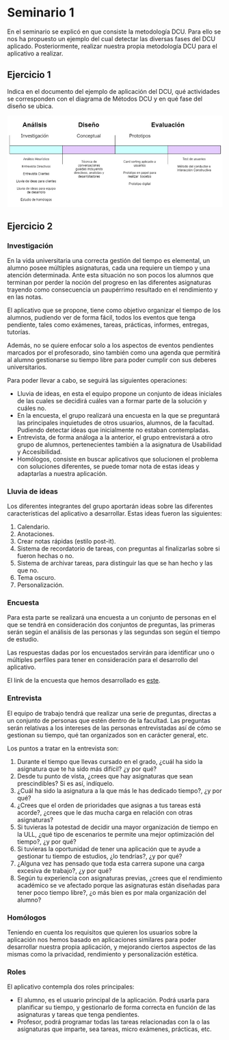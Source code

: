 
# Seminario 1

En el seminario se explicó en que consiste la metodología DCU. Para ello se nos ha propuesto un ejemplo del cual detectar las diversas fases del DCU aplicado.
Posteriormente, realizar nuestra propia metodología DCU para el aplicativo a realizar.

## Ejercicio 1

Indica en el documento del ejemplo de aplicación del DCU, qué actividades se corresponden con el diagrama de Métodos DCU y en qué fase del diseño se ubica.

![alt text](https://raw.githubusercontent.com/Yeixon98/UYA-Grupo_8/master/Seminarios/Seminario%201/Metodos_DCU.PNG)

## Ejercicio 2

### Investigación

En la vida universitaria una correcta gestión del tiempo es elemental, un alumno posee múltiples asignaturas, cada una requiere un tiempo y una atención determinada. Ante esta situación no son pocos los alumnos que terminan por perder la noción del progreso en las diferentes asignaturas trayendo como consecuencia un paupérrimo resultado en el rendimiento y en las notas.

El aplicativo que se propone, tiene como objetivo organizar el tiempo de los alumnos, pudiendo ver de forma fácil, todos los eventos que tenga pendiente, tales como exámenes, tareas, prácticas, informes, entregas, tutorías. 

Además, no se quiere enfocar  solo a los aspectos de eventos pendientes marcados por el profesorado, sino también como una agenda que permitirá al alumno gestionarse su tiempo libre para poder cumplir con sus deberes universitarios.

Para poder llevar a cabo, se seguirá las siguientes operaciones:

* Lluvia de ideas, en esta el equipo propone un conjunto de ideas iniciales de las cuales se decidirá cuáles van a formar parte de la solución y cuáles no.
* En la encuesta, el grupo realizará una encuesta en la que se preguntará las principales inquietudes de otros usuarios, alumnos, de la facultad. Pudiendo detectar ideas que inicialmente no estaban contempladas.
* Entrevista, de forma análoga a la anterior, el grupo entrevistará a otro grupo de alumnos, pertenecientes también a la asignatura de Usabilidad y Accesibilidad.
* Homólogos, consiste en buscar aplicativos que solucionen el problema con soluciones diferentes, se puede tomar nota de estas ideas y adaptarlas a nuestra aplicación.

### Lluvia de ideas

Los diferentes integrantes del grupo aportarán ideas sobre las diferentes características del aplicativo a desarrollar. Estas ideas fueron las siguientes:


1. Calendario.
2. Anotaciones.
3. Crear notas rápidas (estilo post-it).
4. Sistema de recordatorio de tareas, con preguntas al finalizarlas sobre si fueron hechas o no.
5. Sistema de archivar tareas, para distinguir las que se han hecho y las que no.
6. Tema oscuro.
7. Personalización.

### Encuesta

Para esta parte se realizará una encuesta a un conjunto de personas en el que se tendrá en consideración dos conjuntos de preguntas, las primeras serán según el análisis de las personas y las segundas son según el tiempo de estudio.

Las respuestas dadas por los encuestados servirán para identificar uno o múltiples perfiles para tener en consideración para el desarrollo del aplicativo.

El link de la encuesta que hemos desarrollado es [este](https://docs.google.com/forms/d/1_0Fj9QJUA99UtlOX64aUGKkH9xo5NgqMueh5pGdx1-c/edit).

### Entrevista

El equipo de trabajo tendrá que realizar una serie de preguntas, directas a un conjunto de personas que estén dentro de la facultad. Las preguntas serán relativas a los intereses de las personas entrevistadas así de cómo se gestionan su tiempo, qué tan organizados son en carácter general, etc.

Los puntos a tratar en la entrevista son:

1. Durante el tiempo que llevas cursado en el grado, ¿cuál ha sido la asignatura que te ha sido más difícil? ¿y por qué?
2. Desde tu punto de vista, ¿crees que hay asignaturas que sean prescindibles? Si es así, indíquelo.
3. ¿Cuál ha sido la asignatura a la que más le has dedicado tiempo?, ¿y por qué?
4. ¿Crees que el orden de prioridades que asignas a tus tareas está acorde?, ¿crees que le das mucha carga en relación con otras asignaturas?
5. Si tuvieras la potestad de decidir una mayor organización de tiempo en la ULL, ¿qué tipo de escenarios te permite una mejor optimización del tiempo?, ¿y por qué?
6. Si tuvieras la oportunidad de tener una aplicación que te ayude a gestionar tu tiempo de estudios, ¿lo tendrías?, ¿y por qué?
7. ¿Alguna vez has pensado que toda esta carrera supone una carga excesiva de trabajo?, ¿y por qué?
8. Según tu experiencia con asignaturas previas, ¿crees que el rendimiento académico se ve afectado porque las asignaturas están diseñadas para tener poco tiempo libre?, ¿o más bien es por mala organización del alumno?

### Homólogos

Teniendo en cuenta los requisitos que quieren los usuarios sobre la aplicación nos hemos basado en aplicaciones similares para poder desarrollar nuestra propia aplicación, y mejorando ciertos aspectos de las mismas como la privacidad, rendimiento y personalización estética.

### Roles

El aplicativo contempla dos roles principales:
* El alumno, es el usuario principal de la aplicación. Podrá usarla para planificar su tiempo, y gestionarlo de forma correcta en función de las asignaturas y tareas que tenga pendientes.
* Profesor, podrá programar todas las tareas relacionadas con la o las asignaturas que imparte, sea tareas, micro exámenes, prácticas, etc.








